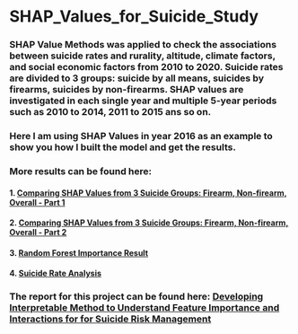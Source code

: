 # SHAP_Values_for_Suicide_Study
### SHAP Value Methods was applied to check the associations between suicide rates and rurality, altitude, climate factors, and social economic factors from 2010 to 2020. Suicide rates are divided to 3 groups: suicide by all means, suicides by firearms, suicides by non-firearms. SHAP values are investigated in each single year and multiple 5-year periods such as 2010 to 2014, 2011 to 2015 ans so on.
### Here I am using SHAP Values in year 2016 as an example to show you how I built the model and get the results.
### More results can be found here: 
#### 1. [Comparing SHAP Values from 3 Suicide Groups: Firearm, Non-firearm, Overall - Part 1](https://docs.google.com/document/d/1a5n9hVakSRV7vyuA8BnJeFJOQsP3kQMCQUoidGKAG7Y/edithttps://docs.google.com/spreadsheets/d/1GFkTjwwtsrosPP1TxGRUbvjTnRfd93Ue7KA-q9mi0_0/edit?usp=sharing)
#### 2. [Comparing SHAP Values from 3 Suicide Groups: Firearm, Non-firearm, Overall - Part 2](https://docs.google.com/spreadsheets/d/1KJ320LvVQbWP12vRKhsnmRINnWyhSWS0I8k6j6rvGTo/edit?usp=sharing)
#### 3. [Random Forest Importance Result](https://docs.google.com/spreadsheets/d/1czFfLy2hyC_0OMusSJ3q0do9tUBPt-lNBH9LBqu_M00/edit?usp=sharing)
#### 4. [Suicide Rate Analysis](https://docs.google.com/spreadsheets/d/1AwO5qR4En9ASxsBAuejjg8Yq8GP-LyQqsUhbX7E2VKg/edit?usp=sharing)

### The report for this project can be found here: [Developing Interpretable Method to Understand Feature Importance and Interactions for for Suicide Risk Management](https://docs.google.com/document/d/1a5n9hVakSRV7vyuA8BnJeFJOQsP3kQMCQUoidGKAG7Y/edit?usp=sharing)

